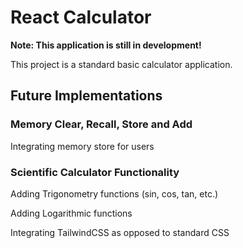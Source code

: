 # React Calculator

**Note: This application is still in development!**

This project is a standard basic calculator application.

## Future Implementations

### Memory Clear, Recall, Store and Add

Integrating memory store for users

### Scientific Calculator Functionality

Adding Trigonometry functions (sin, cos, tan, etc.)

Adding Logarithmic functions

Integrating TailwindCSS as opposed to standard CSS

